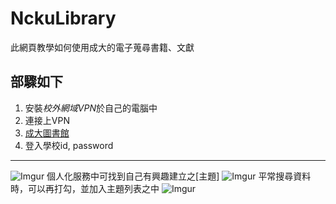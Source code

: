 # NckuLibrary
此網頁教學如何使用成大的電子蒐尋書籍、文獻
## 部驟如下
1. 安裝*校外網域VPN*於自己的電腦中
2. 連接上VPN
3. [成大圖書館](https://www.lib.ncku.edu.tw/)
4. 登入學校id, password
---
![Imgur](https://i.imgur.com/z53NMjh.png)
個人化服務中可找到自己有興趣建立之[主題]
![Imgur](https://i.imgur.com/TFoJ1nH.png)
平常搜尋資料時，可以再打勾，並加入主題列表之中
![Imgur](https://i.imgur.com/c7R8Otv.png)
